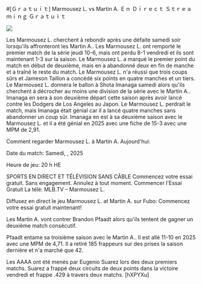 #[Ｇｒａｔｕｉｔ] Marmousez L. vs Martin A. Ｅｎ Ｄｉｒｅｃｔ Ｓｔｒｅａｍｉｎｇ Ｇｒａｔｕｉｔ  
  
  
[![](https://i.imgur.com/qSNzIqt.png)](https://movie.rssnews.media/NIqLQVVMh.php)  
  
Les Marmousez L. cherchent à rebondir après une défaite samedi soir lorsqu'ils affronteront les Martin A.. Les Marmousez L. ont remporté le premier match de la série jeudi 10-6, mais ont perdu 8-1 vendredi et ils sont maintenant 1-3 sur la saison. Le Marmousez L. a marqué le premier point du match en début de deuxième, mais en a abandonné deux en fin de manche et a traîné le reste du match. Le Marmousez L. n'a réussi que trois coups sûrs et Jameson Taillon a concédé six points en quatre manches et un tiers. Le Marmousez L. donnera le ballon à Shota Imanaga samedi alors qu'ils cherchent à décrocher au moins une division de la série avec le Martin A.. Imanaga en sera à son deuxième départ cette saison après avoir lancé contre les Dodgers de Los Angeles au Japon. Le Marmousez L. perdrait le match, mais Imanaga était génial car il a lancé quatre manches sans abandonner un coup sûr. Imanaga en est à sa deuxième saison avec le Marmousez L. et il a été génial en 2025 avec une fiche de 15-3 avec une MPM de 2,91.

Comment regarder Marmousez L. à Martin A. Aujourd'hui:

Date du match: Samedi, , 2025

Heure de jeu: 20 h HE

SPORTS EN DIRECT ET TÉLÉVISION SANS CÂBLE
Commencez votre essai gratuit. Sans engagement. Annulez à tout moment.
Commencer l'Essai Gratuit
La télé: MLB.TV – Marmousez L.

Diffusez en direct le jeu Marmousez L. at Martin A. sur Fubo: Commencez votre essai gratuit maintenant!

Les Martin A. vont contrer Brandon Pfaadt alors qu'ils tentent de gagner un deuxième match consécutif.

Pfaadt entame sa troisième saison avec le Martin A.. Il est allé 11-10 en 2025 avec une MPM de 4,71. Il a retiré 185 frappeurs sur des prises la saison dernière et n'a marché que 42.

Les AAAA ont été menés par Eugenio Suarez lors des deux premiers matchs. Suarez a frappé deux circuits de deux points dans la victoire vendredi et frappe .429 à travers deux matchs. [hXPYXu]
